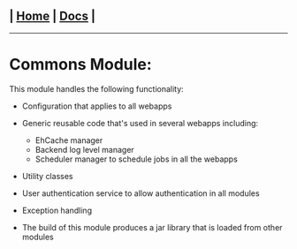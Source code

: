 | [Home](/README.md) | [Docs](/docs/README.md) |
---------------------------------------------------------------

*********************

# Commons Module:

This module handles the following functionality:

* Configuration that applies to all webapps
* Generic reusable code that's used in several webapps including:
    - EhCache manager
    - Backend log level manager
    - Scheduler manager to schedule jobs in all the webapps
* Utility classes
* User authentication service to allow authentication in all modules
* Exception handling

* The build of this module produces a jar library that is loaded from other modules